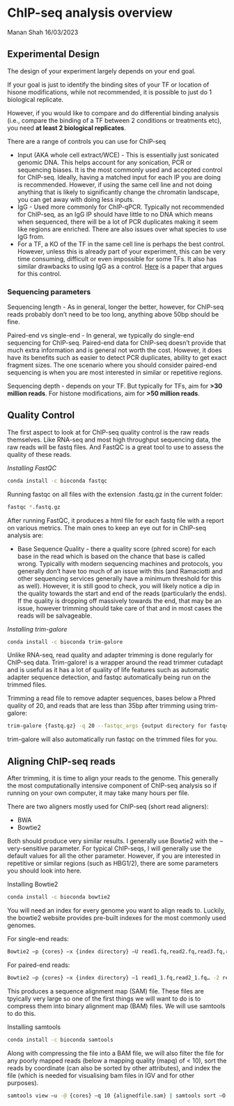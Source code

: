 ChIP-seq analysis overview
================
Manan Shah
16/03/2023

## Experimental Design

The design of your experiment largely depends on your end goal.

If your goal is just to identify the binding sites of your TF or
location of hisone modifications, while not recommended, it is possible
to just do 1 biological replicate.

However, if you would like to compare and do differential binding
analysis (i.e., compare the binding of a TF between 2 conditions or
treatments etc), you need **at least 2 biological replicates**.

There are a range of controls you can use for ChIP-seq

  - Input (AKA whole cell extract/WCE) - This is essentially just
    sonicated genomic DNA. This helps account for any sonication, PCR or
    sequencing biases. It is the most commonly used and accepted control
    for ChIP-seq. Ideally, having a matched input for each IP you are
    doing is recommended. However, if using the same cell line and not
    doing anything that is likely to significantly change the chromatin
    landscape, you can get away with doing less inputs.
  - IgG - Used more commonly for ChIP-qPCR. Typically not recommended
    for ChIP-seq, as an IgG IP should have little to no DNA which means
    when sequenced, there will be a lot of PCR duplicates making it seem
    like regions are enriched. There are also issues over what species
    to use IgG from.
  - For a TF, a KO of the TF in the same cell line is perhaps the best
    control. However, unless this is already part of your experiment,
    this can be very time consuming, difficult or even impossible for
    some TFs. It also has similar drawbacks to using IgG as a control.
    [Here](https://academic.oup.com/nar/article/47/11/5735/5494779) is a
    paper that argues for this control.

### Sequencing parameters

Sequencing length - As in general, longer the better, however, for
ChIP-seq reads probably don’t need to be too long, anything above 50bp
should be fine.

Paired-end vs single-end - In general, we typically do single-end
sequencing for ChIP-seq. Paired-end data for ChIP-seq doesn’t provide
that much extra information and is general not worth the cost. However,
it does have its benefits such as easier to detect PCR duplicates,
ability to get exact fragment sizes. The one scenario where you should
consider paired-end sequencing is when you are most interested in
similar or repetitive regions.

Sequencing depth - depends on your TF. But typically for TFs, aim for
**\>30 million reads**. For histone modifications, aim for **\>50
million reads**.

## Quality Control

The first aspect to look at for ChIP-seq quality control is the raw
reads themselves. Like RNA-seq and most high throughput sequencing data,
the raw reads will be fastq files. And FastQC is a great tool to use to
assess the quality of these reads.

*Installing FastQC*

``` bash
conda install -c bioconda fastqc
```

Running fastqc on all files with the extension .fastq.gz in the current
folder:

``` bash
fastqc *.fastq.gz
```

After running FastQC, it produces a html file for each fastq file with a
report on various metrics. The main ones to keep an eye out for in
ChIP-seq analysis are:

  - Base Sequence Quality - there a quality score (phred score) for each
    base in the read which is based on the chance that base is called
    wrong. Typically with modern sequencing machines and protocols, you
    generally don’t have too much of an issue with this (and Ramaciotti
    and other sequencing services generally have a minimum threshold for
    this as well). However, it is still good to check, you will likely
    notice a dip in the quality towards the start and end of the reads
    (particularly the ends). If the quality is dropping off massively
    towards the end, that may be an issue, however trimming should take
    care of that and in most cases the reads will be salvageable.

*Installing trim-galore*

``` bash
conda install -c bioconda trim-galore
```

Unlike RNA-seq, read quality and adapter trimming is done regularly for
ChIP-seq data. Trim-galore\! is a wrapper around the read trimmer
cutadapt and is useful as it has a lot of quality of life features such
as automatic adapter sequence detection, and fastqc automatically being
run on the trimmed files.

Trimming a read file to remove adapter sequences, bases below a Phred
quality of 20, and reads that are less than 35bp after trimming using
trim-galore:

``` bash
trim-galore {fastq.gz} -q 20 --fastqc_args {output directory for fastqc file} --length 35 -o {output directory for trimmed fastq file} --stringency 1 --cores {cores} --basename {samplename}
```

trim-galore will also automatically run fastqc on the trimmed files for
you.

## Aligning ChIP-seq reads

After trimming, it is time to align your reads to the genome. This
generally the most computationally intensive component of ChIP-seq
analysis so if running on your own computer, it may take many hours per
file.

There are two aligners mostly used for ChIP-seq (short read aligners):

  - BWA
  - Bowtie2

Both should produce very similar results. I generally use Bowtie2 with
the –very-sensitive parameter. For typical ChIP-seqs, I will generally
use the default values for all the other parameter. However, if you are
interested in repetitive or similar regions (such as HBG1/2), there are
some parameters you should look into here.

Installing Bowtie2

``` bash
conda install -c bioconda bowtie2
```

You will need an index for every genome you want to align reads to.
Luckily, the bowtie2 website provides pre-built indexes for the most
commonly used genomes.

For single-end reads:

``` bash
Bowtie2 –p {cores} –x {index directory} –U read1.fq,read2.fq,read3.fq,read4.fq --very-sensitive –S {sample name}.sam
```

For paired-end reads:

``` bash
Bowtie2 –p {cores} –x {index directory} –1 read1_1.fq,read2_1.fq… -2 read1_2.fq,read2_2.fq… --very-sensitive –S {sample name}.sam
```

This produces a sequence alignment map (SAM) file. These files are
tpyically very large so one of the first things we will want to do is to
compress them into binary alignment map (BAM) files. We will use
samtools to do this.

Installing samtools

``` bash
conda install -c bioconda samtools
```

Along with compressing the file into a BAM file, we will also filter the
file for any poorly mapped reads (below a mapping quality (mapq) of \<
10), sort the reads by coordinate (can also be sorted by other
attributes), and index the file (which is needed for visualising bam
files in IGV and for other purposes).

``` bash
samtools view –u -@ {cores} –q 10 {alignedfile.sam} | samtools sort –O bam –o {sortedfile.bam} -@ {cores} -
```

